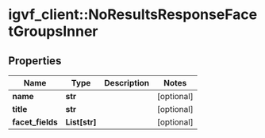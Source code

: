 # igvf_client::NoResultsResponseFacetGroupsInner


## Properties
Name | Type | Description | Notes
------------ | ------------- | ------------- | -------------
**name** | **str** |  | [optional] 
**title** | **str** |  | [optional] 
**facet_fields** | **List[str]** |  | [optional] 


